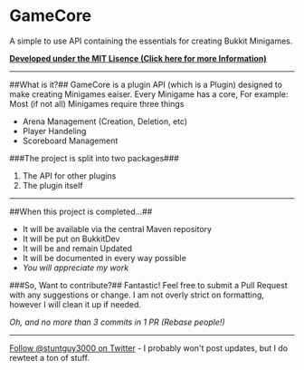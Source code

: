 GameCore
=========

A simple to use API containing the essentials for creating Bukkit Minigames.

**[Developed under the MIT Lisence (Click here for more Information)]**

---
##What is it?##
GameCore is a plugin API (which is a Plugin) designed to make creating Minigames eaiser. Every Minigame has a core, For example:
Most (if not all) Minigames require three things
* Arena Management (Creation, Deletion, etc)
* Player Handeling
* Scoreboard Management

###The project is split into two packages###
 1. The API for other plugins
 2. The plugin itself

---
##When this project is completed...##
* It will be available via the central Maven repository
* It will be put on BukkitDev
* It will be and remain Updated
* It will be documented in every way possible
* *You will appreciate my work*

###So, Want to contribute?##
Fantastic! Feel free to submit a Pull Request with any suggestions or change. I am not overly strict on formatting, however I will clean it up if needed.

*Oh, and no more than 3 commits in 1 PR (Rebase people!)*

---
[Follow @stuntguy3000 on Twitter] - I probably won't post updates, but I do rewteet a ton of stuff.

[Developed under the MIT Lisence (Click here for more Information)]:https://github.com/stuntguy3000/GameCore/blob/master/LICENSE
[Follow @stuntguy3000 on Twitter]:https://twitter.com/stuntguy3000